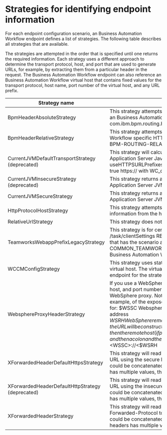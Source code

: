 # Strategies for identifying endpoint information

For each endpoint configuration
scenario, an Business Automation Workflow endpoint
defines a list of strategies. The following table describes all strategies
that are available.

The strategies are attempted in
the order that is specified until one returns the required information.
Each strategy uses a different approach to determine the transport
protocol, host, and port that are used to generate URLs, for example,
by extracting them from a particular header in the request. The Business Automation Workflow endpoint
can also reference an Business Automation Workflow virtual
host that contains fixed values for the transport protocol, host name,
port number of the virtual host, and any URL prefix.

| Strategy name                                    | Description                                                                                                                                                                                                                                                                                                                                                                                                                                                                                                                                                                                                                                                                                             |
|--------------------------------------------------|---------------------------------------------------------------------------------------------------------------------------------------------------------------------------------------------------------------------------------------------------------------------------------------------------------------------------------------------------------------------------------------------------------------------------------------------------------------------------------------------------------------------------------------------------------------------------------------------------------------------------------------------------------------------------------------------------------|
| BpmHeaderAbsoluteStrategy                        | This strategy attempts to extract the protocol, host, and port information from an Business Automation Workflow specific HTTP request header: com.ibm.bpm.routing.HostAndURIPrefix or X-BPM-ROUTING-ABSOLUTE.                                                                                                                                                                                                                                                                                                                                                                                                                                                                                           |
| BpmHeaderRelativeStrategy                        | This strategy attempts to extract a relative URL from an Business Automation Workflow specific HTTP request header: com.ibm.bpm.routing.URIPrefix or X-BPM-ROUTING-RELATIVE. Note that the code will use the value as is.                                                                                                                                                                                                                                                                                                                                                                                                                                                                               |
| CurrentJVMDefaultTransportStrategy (deprecated)  | This strategy will calculate a URL based on hostname information of the current Application Server Java Virtual Machine. The current setting of useHTTPSURLPrefixes is evaluated to derive protocol and port information: true https:// with WC\_defaulthost\_secure false http:// with WC\_defaulthost                                                                                                                                                                                                                                                                                                                                                                                                    |
| CurrentJVMInsecureStrategy (deprecated)          | This strategy returns a URL with insecure HTTP protocol, the current Application Server JVM host name, and WC\_defaulthost port.                                                                                                                                                                                                                                                                                                                                                                                                                                                                                                                                                                         |
| CurrentJVMSecureStrategy                         | This strategy returns a URL with secure HTTPS protocol, the current Application Server JVM host name, and WC\_defaulthost\_secure port.                                                                                                                                                                                                                                                                                                                                                                                                                                                                                                                                                                   |
| HttpProtocolHostStrategy                         | This strategy attempts to extract the protocol, host, and port number information from the host header.                                                                                                                                                                                                                                                                                                                                                                                                                                                                                                                                                                                                 |
| RelativeUrlStrategy                              | This strategy does not use host and port information.                                                                                                                                                                                                                                                                                                                                                                                                                                                                                                                                                                                                                                                   |
| TeamworksWebappPrefixLegacyStrategy              | This strategy is for certain legacy paths such as the /exposed REST API and the /task/clientSettings REST API. The strategy searches for an IBM BPM endpoint that has the scenario attribute that is set to the value COMMON\_TEAMWORKS\_WEBAPP\_PREFIX, and then uses the associated Business Automation Workflow virtual host.                                                                                                                                                                                                                                                                                                                                                                           |
| WCCMConfigStrategy                               | This strategy uses static information from an Business Automation Workflow virtual host. The virtualHost property of the Business Automation Workflow endpoint for the strategy identifies which virtual host information is used.                                                                                                                                                                                                                                                                                                                                                                                                                                                                      |
| WebsphereProxyHeaderStrategy                     | If you use a WebSphere proxy, this strategy attempts to extract the protocol, host, and port number information from the header that is added by the WebSphere proxy. Note that this strategy actually mimics legacy behavior, for example, of the exposed items REST API.The following headers will be looked for: $WSSC Websphere scheme, or protocol $WSRA WebSphere remote IP address $WSRH WebSphere remote host Via The port will be derived from this header.  If present, the URL will be constructed using the scheme, then the remote host (if present) or the remote IP address, and then a colon and the port derived from the Via header (if present): <$WSSC>://<$WSRH | $WSRA>[:<port>]. |
| XForwardedHeaderDefaultHttpsStrategy             | This strategy will read HTTP request header X-Forwarded-Host to construct a URL using the secure HTTPS protocol. No port information is expected, but it could be concatenated to the host name in X-Forwarded-Host. If the header has multiple values, the first one will be used.                                                                                                                                                                                                                                                                                                                                                                                                                     |
| XForwardedHeaderDefaultHttpStrategy (deprecated) | This strategy will read HTTP request header X-Forwarded-Host to construct a URL using the insecure HTTP protocol. No port information is expected, but it could be concatenated to the hostname in X-Forwarded-Host. If the header has multiple values, the first one will be used.                                                                                                                                                                                                                                                                                                                                                                                                                     |
| XForwardedHeaderStrategy                         | This strategy will read HTTP request headers X-Forwarded-Host and X-Forwarded-Protocol to construct a URL. No port information is expected, but it could be concatenated to the hostname in X-Forwarded-Host. If any of the headers has multiple values, the first one will be used.                                                                                                                                                                                                                                                                                                                                                                                                                    |
